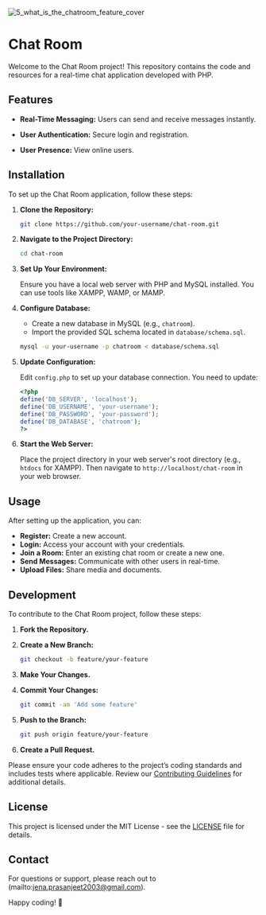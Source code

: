 ![5_what_is_the_chatroom_feature_cover](https://github.com/user-attachments/assets/aea6c429-f8c1-4039-aac7-b4adc34dd485)
# Chat Room

Welcome to the Chat Room project! This repository contains the code and resources for a real-time chat application developed with PHP.

## Features

- **Real-Time Messaging:** Users can send and receive messages instantly.
- **User Authentication:** Secure login and registration.

- **User Presence:** View online users.


## Installation

To set up the Chat Room application, follow these steps:

1. **Clone the Repository:**

    ```bash
    git clone https://github.com/your-username/chat-room.git
    ```

2. **Navigate to the Project Directory:**

    ```bash
    cd chat-room
    ```

3. **Set Up Your Environment:**

    Ensure you have a local web server with PHP and MySQL installed. You can use tools like XAMPP, WAMP, or MAMP.

4. **Configure Database:**

    - Create a new database in MySQL (e.g., `chatroom`).
    - Import the provided SQL schema located in `database/schema.sql`.

    ```bash
    mysql -u your-username -p chatroom < database/schema.sql
    ```

5. **Update Configuration:**

    Edit `config.php` to set up your database connection. You need to update:

    ```php
    <?php
    define('DB_SERVER', 'localhost');
    define('DB_USERNAME', 'your-username');
    define('DB_PASSWORD', 'your-password');
    define('DB_DATABASE', 'chatroom');
    ?>
    ```

6. **Start the Web Server:**

    Place the project directory in your web server's root directory (e.g., `htdocs` for XAMPP). Then navigate to `http://localhost/chat-room` in your web browser.

## Usage

After setting up the application, you can:

- **Register:** Create a new account.
- **Login:** Access your account with your credentials.
- **Join a Room:** Enter an existing chat room or create a new one.
- **Send Messages:** Communicate with other users in real-time.
- **Upload Files:** Share media and documents.

## Development

To contribute to the Chat Room project, follow these steps:

1. **Fork the Repository.**
2. **Create a New Branch:** 

    ```bash
    git checkout -b feature/your-feature
    ```

3. **Make Your Changes.**
4. **Commit Your Changes:**

    ```bash
    git commit -am 'Add some feature'
    ```

5. **Push to the Branch:**

    ```bash
    git push origin feature/your-feature
    ```

6. **Create a Pull Request.**

Please ensure your code adheres to the project’s coding standards and includes tests where applicable. Review our [Contributing Guidelines](CONTRIBUTING.md) for additional details.

## License

This project is licensed under the MIT License - see the [LICENSE](LICENSE) file for details.

## Contact

For questions or support, please reach out to (mailto:jena.prasanjeet2003@gmail.com).

Happy coding! 🚀

